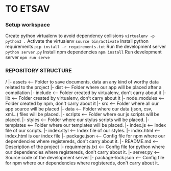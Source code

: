 # TO ETSAV

### Setup workspace
Create python virtualenv to avoid dependency collisions
`virtualenv -p python3 .`
Activate the virtualenv
`source bin/activate`
Install python requirements
`pip install -r requirements.txt`
Run the development server
`python server.py`
Install npm dependencies
`npm install`
Run development server
`npm run serve`

### REPOSITORY STRUCTURE

/
|- assets <-- Folder to save documents, data an any kind of worthy data related to the project 
|- dist <-- Folder where our app will be placed after a compilation
|- include <-- Folder created by virtualenv, don't carry about it
|- lib <-- Folder created by virtualenv, don't carry about it
|- node_modules <-- Folder created by npm, don't carry about it
|- src <-- Folder where all our app source will be placed
    |- data <-- Folder where our data (json, csv, xml...) files will be placed.
    |- scripts <-- Folder where our js scripts will be placed.
    |- styles <-- Folder where our stylus scripts will be placed.
    |- templates <-- Folder where our templates will be placed.
    |- index.js <-- Index file of our scripts.
    |- index.styl <-- Index file of our styles.
|- index.html <-- index.html is our index file
|- package.json <-- Config file for npm where our dependencies where registereds, don't carry about it.
|- README.md <-- Description of the project
|- requirments.txt <-- Config file for python where our dependencies where registereds, don't carry about it.
|- server.py <-- Source code of the development server
|- package-lock.json <-- Config file for npm where our dependencies where registereds, don't carry about it.
